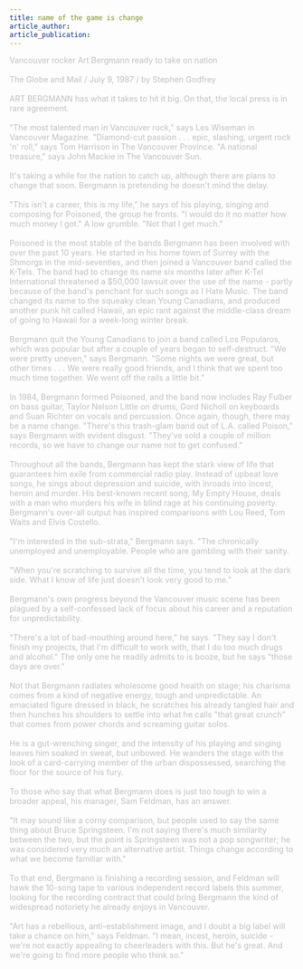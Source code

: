 ```yaml
---
title: name of the game is change
article_author: 
article_publication: 
---
```

<span style="color: #c0c0c0">Vancouver rocker Art Bergmann ready to take on nation<br />
<br />
The Globe and Mail / July 9, 1987 / by Stephen Godfrey<br />
<br />
ART BERGMANN has what it takes to hit it big. On that, the local press is in rare agreement.<br />
<br />
&quot;The most talented man in Vancouver rock,&quot; says Les Wiseman in Vancouver Magazine. &quot;Diamond-cut passion . . . epic, slashing, urgent rock 'n' roll,&quot; says Tom Harrison in The Vancouver Province. &quot;A national treasure,&quot; says John Mackie in The Vancouver Sun.<br />
<br />
It's taking a while for the nation to catch up, although there are plans to change that soon. Bergmann is pretending he doesn't mind the delay.<br />
<br />
&quot;This isn't a career, this is my life,&quot; he says of his playing, singing and composing for Poisoned, the group he fronts. &quot;I would do it no matter how much money I got.&quot; A low grumble. &quot;Not that I get much.&quot;<br />
<br />
Poisoned is the most stable of the bands Bergmann has been involved with over the past 10 years. He started in his home town of Surrey with the Shmorgs in the mid-seventies, and then joined a Vancouver band called the K-Tels. The band had to change its name six months later after K-Tel International threatened a $50,000 lawsuit over the use of the name - partly because of the band's penchant for such songs as I Hate Music. The band changed its name to the squeaky clean Young Canadians, and produced another punk hit called Hawaii, an epic rant against the middle-class dream of going to Hawaii for a week-long winter break.<br />
<br />
Bergmann quit the Young Canadians to join a band called Los Popularos, which was popular but after a couple of years began to self-destruct. &quot;We were pretty uneven,&quot; says Bergmann. &quot;Some nights we were great, but other times . . . We were really good friends, and I think that we spent too much time together. We went off the rails a little bit.&quot;<br />
<br />
In 1984, Bergmann formed Poisoned, and the band now includes Ray Fulber on bass guitar, Taylor Nelson Little on drums, Gord Nicholl on keyboards and Suan Richter on vocals and percussion. Once again, though, there may be a name change. &quot;There's this trash-glam band out of L.A. called Poison,&quot; says Bergmann with evident disgust. &quot;They've sold a couple of million records, so we have to change our name not to get confused.&quot;<br />
<br />
Throughout all the bands, Bergmann has kept the stark view of life that guarantees him exile from commercial radio play. Instead of upbeat love songs, he sings about depression and suicide, with inroads into incest, heroin and murder. His best-known recent song, My Empty House, deals with a man who murders his wife in blind rage at his continuing poverty. Bergmann's over-all output has inspired comparisons with Lou Reed, Tom Waits and Elvis Costello.<br />
<br />
&quot;I'm interested in the sub-strata,&quot; Bergmann says. &quot;The chronically unemployed and unemployable. People who are gambling with their sanity.<br />
<br />
&quot;When you're scratching to survive all the time, you tend to look at the dark side. What I know of life just doesn't look very good to me.&quot;<br />
<br />
Bergmann's own progress beyond the Vancouver music scene has been plagued by a self-confessed lack of focus about his career and a reputation for unpredictability.<br />
<br />
&quot;There's a lot of bad-mouthing around here,&quot; he says. &quot;They say I don't finish my projects, that I'm difficult to work with, that I do too much drugs and alcohol.&quot; The only one he readily admits to is booze, but he says &quot;those days are over.&quot;<br />
<br />
Not that Bergmann radiates wholesome good health on stage; his charisma comes from a kind of negative energy, tough and unpredictable. An emaciated figure dressed in black, he scratches his already tangled hair and then hunches his shoulders to settle into what he calls &quot;that great crunch&quot; that comes from power chords and screaming guitar solos.<br />
<br />
He is a gut-wrenching singer, and the intensity of his playing and singing leaves him soaked in sweat, but unbowed. He wanders the stage with the look of a card-carrying member of the urban dispossessed, searching the floor for the source of his fury.<br />
<br />
To those who say that what Bergmann does is just too tough to win a broader appeal, his manager, Sam Feldman, has an answer.<br />
<br />
&quot;It may sound like a corny comparison, but people used to say the same thing about Bruce Springsteen. I'm not saying there's much similarity between the two, but the point is Springsteen was not a pop songwriter; he was considered very much an alternative artist. Things change according to what we become familiar with.&quot;<br />
<br />
To that end, Bergmann is finishing a recording session, and Feldman will hawk the 10-song tape to various independent record labels this summer, looking for the recording contract that could bring Bergmann the kind of widespread notoriety he already enjoys in Vancouver.<br />
<br />
&quot;Art has a rebellious, anti-establishment image, and I doubt a big label will take a chance on him,&quot; says Feldman. &quot;I mean, incest, heroin, suicide - we're not exactly appealing to cheerleaders with this. But he's great. And we're going to find more people who think so.&quot;<br />
</span>
<br />
